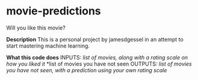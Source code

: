 # movie-predictions
Will you like this movie? 

**Description**
This is a personal project by jamesdgessel in an attempt to start mastering machine learning. 

**What this code does**
INPUTS: *list of movies, along with a rating scale on how you liked it*
        *list of movies you have not seen
OUTPUTS: *list of movies you have not seen, with a prediction using your own rating scale*

